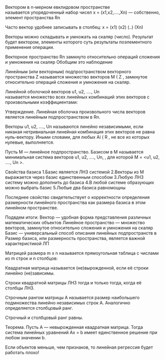 Вектором в n-мерном евклидовом пространстве       
называется упорядоченный набор чисел x = (x1,x2,....,Xn) — собственно, элемент пространства Rn

Часто вектор удобнее записывать в столбец:
x = (x1)
    (x2)
    (..)
    (Xn)

Векторы можно складывать и умножать на скаляр 
(число).
Результат будет вектором, элементы которого суть результаты поэлементного применения операции.

Векторное пространство Rn замкнуто относительно операций 
сложения и умножения на скаляр
Обобщим это наблюдение


Линейным (или векторным) подпространством векторного пространства Z называется множество векторов M ( Z , замкнутое относительно операций сложения и умножения на скаляр.


 Линейной оболочкой векторов u1, u2, ...., Un       
называется множество всех линейных комбинаций этих векторов 
с произвольными коэффициентами:



Утверждение. Линейная оболочка произвольного числа векторов является линейным подпространством в Rn.


Векторы  u1, u2, ...., Un  называются 
линейно независимыми, если никакая нетривиальная линейная комбинация этих векторов не равна нуль-вектору. Иными словами, для любых Ai ( R , 
не все из которых нулевые, выполняется.

Пусть M — линейное подпространство. 
Базисом в M называется минимальная система векторов u1, u2, ...., Un,                      , 
для которой M = <u1, u2, ...., Un >.


Свойства базиса
1.Базис является ЛНЗ системой
2.Векторы из M выражается через базис единственным способом 
3.Любую ЛНЗ систему можно дополнить до базиса
4.В любой системе образующих можно выбрать базис
5.Любые два базиса равномощны

Последнее свойство свидетельствует о корректности определения размерности линейного пространства как размера базиса в этом линейном пространстве.

Подвдем итоги:
Вектор — удобная форма представления различных 
математических объектов
Линейное пространство — множество векторов, замкнутое относительно сложения и умножения на скаляр
Базис — универсальный способ описания линейных подпространств в
Размер базиса, или размерность пространства, является важной характеристикой ЛП


Матрицей размера m x n называется 
прямоугольная таблица с числами из m строк и n столбцов:



Квадратная матрица называется (не)вырожденной, 
если её строки линейно (не)зависимы.


Строки квадратной матрицы ЛНЗ тогда и только тогда, когда её столбцы ЛНЗ.


Строчным рангом матрицы A называется размер 
наибольшего подмножества линейно независимых строк A. Аналогично определяется столбцовый ранг.


Строчный и столбцовый ранг равны.


Теорема. Пусть A — невырожденная квадратная матрица. 
Тогда система линейных уравнений Ax = b имеет единственное решение при любом значении b.


Если объектов меньше, чем признаков, 
то линейная регрессия будет работать плохо!






